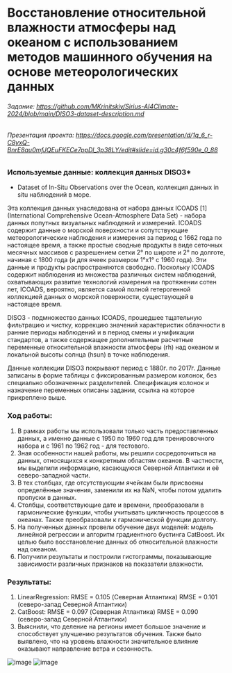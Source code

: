 # Восстановление относительной влажности атмосферы над океаном с использованием методов машинного обучения на основе метеорологических данных

###### Задание: https://github.com/MKrinitskiy/Sirius-AI4Climate-2024/blob/main/DISO3-dataset-description.md
###### Презентация проекта: https://docs.google.com/presentation/d/1q_6_r-C8yxQ-BnrE8au0mfJQEuFKECe7ppDl_3p38LY/edit#slide=id.g30c4f6f590e_0_88

### Используемые данные: коллекция данных DISO3*
* Dataset of In-Situ Observations over the Ocean, коллекция данных in situ наблюдений в море.

Эта коллекция данных унаследована от набора данных ICOADS [1] (International Comprehensive Ocean-Atmosphere Data Set) - набора данных попутных визуальных наблюдений и измерений. ICOADS содержит данные о морской поверхности и сопутствующие метеорологические наблюдения и измерения за период с 1662 года по настоящее время, а также простые сводные продукты в виде сеточных месячных массивов с разрешением сетки 2° по широте и 2° по долготе, начиная с 1800 года (и для ячеек размером 1°x1° с 1960 года). Эти данные и продукты распространяются свободно. Поскольку ICOADS содержит наблюдения из множества различных систем наблюдений, охватывающих развитие технологий измерения на протяжении сотен лет, ICOADS, вероятно, является самой полной гетерогенной коллекцией данных о морской поверхности, существующей в настоящее время.

DISO3 - подмножество данных ICOADS, прошедшее тщательную фильтрацию и чистку, коррекцию значений характеристик облачности в ранние периоды наблюдений и в период смены и унификации стандартов, а также содержащее дополнительные расчетные переменные относительной влажности атмосферы (rh) над океаном и локальной высоты солнца (hsun) в точке наблюдения.

Данные коллекции DISO3 покрывают период с 1880г. по 2017г. Данные записаны в форме таблицы с фиксированным размером колонок, без специально обозначенных разделителей. Спецификация колонок и назначение переменных описаны задании, ссылка на которое прикреплено выше.

### Ход работы:
1) В рамках работы мы использовали только часть предоставленных данных, а именно данные с 1950 по 1960 год для тренировочного набора и с 1961 по 1962 год - для тестового.
2) Зная особенности нашей работы, мы решили сосредоточиться на данных, относящихся к конкретным областям океанов. В частности, мы выделили информацию, касающуюся Северной Атлантики и её северо-западной части.
3) В тех столбцах, где отсутствующим ячейкам были присвоены определённые значения, заменили их на NaN, чтобы потом удалить пропуски в данных.
4) Столбцы, соответствующие дате и времени, преобразовали в гармонические функции, чтобы учитывать цикличность процессов в океанах. Также преобразовали к гармонической функции долготу.
5) На полученных данных провели обучение двух моделей: модель линейной регрессии и алгоритм градиентного бустинга CatBoost. Их целью было восстановление данных об относительной влажности над океаном.
6) Получили результаты и построили гистограммы, показывающие зависимости различных признаков на показатели влажности.

### Результаты:
1) LinearRegression: RMSE = 0.105 (Северная Атлантика)
                     RMSE = 0.101 (северо-запад Северной Атлантики)
2) CatBoost: RMSE = 0.097 (Северная Атлантика)
             RMSE = 0.090 (северо-запад Северной Атлантики)
3) Выяснили, что деление на регионы имеет большое значение и способствует улучшению результатов обучения. Также было выявлено, что на уровень влажности значительное влияние оказывают направление ветра и сезонность.

![image](https://github.com/user-attachments/assets/2e616288-a975-4e5d-a962-1270fbb695bc)
![image](https://github.com/user-attachments/assets/b52d9c7d-babb-4bd2-8118-af4dc7f91ffb)


